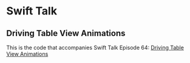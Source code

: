 # Swift Talk
## Driving Table View Animations

This is the code that accompanies Swift Talk Episode 64: [Driving Table View Animations](https://talk.objc.io/episodes/S01E64-driving-table-view-animations)
